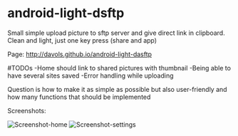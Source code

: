 android-light-dsftp
===================
Small simple upload picture to sftp server and give direct link in clipboard. Clean and light, just one key press (share and app)

Page: http://davols.github.io/android-light-dasftp

#TODOs
-Home should link to shared pictures with thumbnail
-Being able to have several sites saved
-Error handling while uploading 

Question is how to make it as simple as possible but also user-friendly and how many functions that should be implemented

Screenshots: 

![Screenshot-home](http://davols.github.io/android-light-dasftp/images/home.png)
![Screenshot-settings](http://davols.github.io/android-light-dasftp/images/settings.png)

